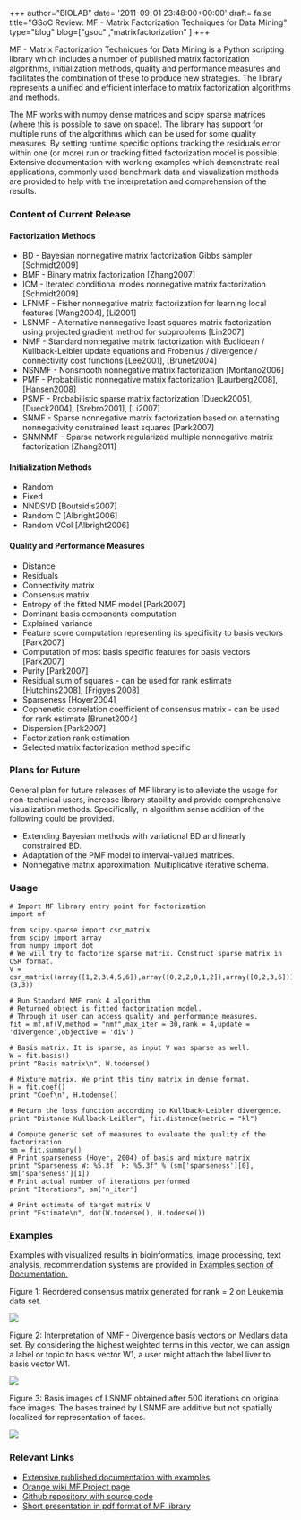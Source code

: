 +++
author="BIOLAB"
date= '2011-09-01 23:48:00+00:00'
draft= false
title="GSoC Review: MF - Matrix Factorization Techniques for Data Mining"
type="blog"
blog=["gsoc" ,"matrixfactorization" ]
+++

MF - Matrix Factorization Techniques for Data Mining is a Python scripting library which includes a number of published matrix factorization algorithms, initialization methods, quality and performance measures and facilitates the combination of these to produce new strategies. The library represents a unified and efficient interface to matrix factorization algorithms and methods.

The MF works with numpy dense matrices and scipy sparse matrices (where this is possible to save on space). The library has support for multiple runs of the algorithms which can be used for some quality measures. By setting runtime specific options tracking the residuals error within one (or more) run or tracking fitted factorization model is possible. Extensive documentation with working examples which demonstrate real applications, commonly used benchmark data and visualization methods are provided to help with the interpretation and comprehension of the results.


### Content of Current Release




#### Factorization Methods



* BD - Bayesian nonnegative matrix factorization Gibbs sampler [Schmidt2009]
* BMF - Binary matrix factorization [Zhang2007]
* ICM - Iterated conditional modes nonnegative matrix factorization [Schmidt2009]
* LFNMF - Fisher nonnegative matrix factorization for learning local features [Wang2004], [Li2001]
* LSNMF - Alternative nonnegative least squares matrix factorization using projected gradient method for subproblems [Lin2007]
* NMF - Standard nonnegative matrix factorization with Euclidean / Kullback-Leibler update equations and Frobenius / divergence / connectivity cost functions [Lee2001], [Brunet2004]
* NSNMF - Nonsmooth nonnegative matrix factorization [Montano2006]
* PMF - Probabilistic nonnegative matrix factorization [Laurberg2008], [Hansen2008]
* PSMF - Probabilistic sparse matrix factorization [Dueck2005], [Dueck2004], [Srebro2001], [Li2007]
* SNMF - Sparse nonnegative matrix factorization based on alternating nonnegativity constrained least squares [Park2007]
* SNMNMF - Sparse network regularized multiple nonnegative matrix factorization [Zhang2011]



#### Initialization Methods


* Random
* Fixed
* NNDSVD [Boutsidis2007]
* Random C [Albright2006]
* Random VCol [Albright2006]



#### Quality and Performance Measures


* Distance
* Residuals
* Connectivity matrix
* Consensus matrix
* Entropy of the fitted NMF model [Park2007]
* Dominant basis components computation
* Explained variance
* Feature score computation representing its specificity to basis vectors [Park2007]
* Computation of most basis specific features for basis vectors [Park2007]
* Purity [Park2007]
* Residual sum of squares - can be used for rank estimate [Hutchins2008], [Frigyesi2008]
* Sparseness [Hoyer2004]
* Cophenetic correlation coefficient of consensus matrix - can be used for rank estimate [Brunet2004]
* Dispersion [Park2007]
* Factorization rank estimation
* Selected matrix factorization method specific



### Plans for Future


General plan for future releases of MF library is to alleviate the usage for non-technical users, increase library stability and provide comprehensive visualization methods. Specifically, in algorithm sense addition of the following could be provided.



* Extending Bayesian methods with variational BD and linearly constrained BD.
* Adaptation of the PMF model to interval-valued matrices.
* Nonnegative matrix approximation. Multiplicative iterative schema.



### Usage

    # Import MF library entry point for factorization
    import mf

    from scipy.sparse import csr_matrix
    from scipy import array
    from numpy import dot
    # We will try to factorize sparse matrix. Construct sparse matrix in CSR format.
    V = csr_matrix((array([1,2,3,4,5,6]),array([0,2,2,0,1,2]),array([0,2,3,6])),shape=(3,3))

    # Run Standard NMF rank 4 algorithm
    # Returned object is fitted factorization model. 
    # Through it user can access quality and performance measures.
    fit = mf.mf(V,method = "nmf",max_iter = 30,rank = 4,update = 'divergence',objective = 'div')

    # Basis matrix. It is sparse, as input V was sparse as well.
    W = fit.basis()
    print "Basis matrix\n", W.todense()

    # Mixture matrix. We print this tiny matrix in dense format.
    H = fit.coef()
    print "Coef\n", H.todense()

    # Return the loss function according to Kullback-Leibler divergence. 
    print "Distance Kullback-Leibler", fit.distance(metric = "kl")

    # Compute generic set of measures to evaluate the quality of the factorization
    sm = fit.summary()
    # Print sparseness (Hoyer, 2004) of basis and mixture matrix
    print "Sparseness W: %5.3f  H: %5.3f" % (sm['sparseness'][0], sm['sparseness'][1])
    # Print actual number of iterations performed
    print "Iterations", sm['n_iter']

    # Print estimate of target matrix V
    print "Estimate\n", dot(W.todense(), H.todense())







### Examples


Examples with visualized results in bioinformatics, image processing, text analysis, recommendation systems are provided in [Examples section of Documentation.](http://helikoid.si/mf/)

Figure 1: Reordered consensus matrix generated for rank = 2 on Leukemia data set.

![](/images/2011/09/04/all_aml_consensus2.png__160x160_q95_crop.png)

Figure 2: Interpretation of NMF - Divergence basis vectors on Medlars data set. By considering the highest weighted terms in this vector, we can assign a label or topic to basis vector W1, a user might attach the label liver to basis vector W1.

![](/images/2011/09/04/documents_basisw1.png__160x160_q95_crop.png)

Figure 3: Basis images of LSNMF obtained after 500 iterations on original face images. The bases trained by LSNMF are additive but not spatially localized for representation of faces.

![](/images/2011/09/04/orl_faces_500_iters_large_lsnmf.png__160x160_q95_crop.png)


### Relevant Links



* [Extensive published documentation with examples](http://helikoid.si/mf/)
* [Orange wiki MF Project page](http://orange.biolab.si/trac/wiki/MatrixFactorization)
* [Github repository with source code](https://github.com/marinkaz/mf)
* [Short presentation in pdf format of MF library](http://helikoid.si/mf/GSoC_MF.pdf)

